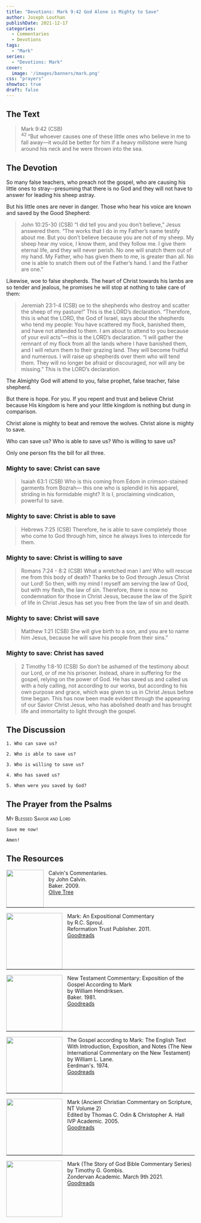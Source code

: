 ```yaml
---
title: "Devotions: Mark 9:42 God Alone is Mighty to Save"
author: Joseph Louthan
publishDate: 2021-12-17
categories:
  - Commentaries
  - Devotions
tags:
  - "Mark"
series:
  - "Devotions: Mark"
cover:
  image: '/images/banners/mark.png'
css: "prayers"
showtoc: true
draft: false
---
```

## The Text

>Mark 9:42 (CSB)  
><sup> 42 </sup> “But whoever causes one of these little ones who believe in me to fall away—it would be better for him if a heavy millstone were hung around his neck and he were thrown into the sea.

## The Devotion

So many false teachers, who preach not the gospel, who are causing his little ones to stray--presuming that there is no God and they will not have to answer for leading his sheep astray.

But his little ones are never in danger. Those who hear his voice are known and saved by the Good Shepherd:

>John 10:25-30 (CSB) “I did tell you and you don’t believe,” Jesus answered them. “The works that I do in my Father’s name testify about me. But you don’t believe because you are not of my sheep. My sheep hear my voice, I know them, and they follow me. I give them eternal life, and they will never perish. No one will snatch them out of my hand. My Father, who has given them to me, is greater than all. No one is able to snatch them out of the Father’s hand. I and the Father are one.”

Likewise, woe to false shepherds. The heart of Christ towards his lambs are so tender and jealous, he promises he will stop at nothing to take care of them:

>Jeremiah 23:1-4 (CSB) oe to the shepherds who destroy and scatter the sheep of my pasture!” This is the LORD’s declaration. “Therefore, this is what the LORD, the God of Israel, says about the shepherds who tend my people: You have scattered my flock, banished them, and have not attended to them. I am about to attend to you because of your evil acts”—this is the LORD’s declaration. “I will gather the remnant of my flock from all the lands where I have banished them, and I will return them to their grazing land. They will become fruitful and numerous. I will raise up shepherds over them who will tend them. They will no longer be afraid or discouraged, nor will any be missing.” This is the LORD’s declaration.

The Almighty God will attend to you, false prophet, false teacher, false shepherd.

But there is hope. For you. If you repent and trust and believe Christ because His kingdom is here and your little kingdom is nothing but dung in comparison.

Christ alone is mighty to beat and remove the wolves. Christ alone is mighty to save.

Who can save us? Who is able to save us? Who is willing to save us?

Only one person fits the bill for all three.

### Mighty to save: Christ can save

>Isaiah 63:1 (CSB) Who is this coming from Edom
in crimson-stained garments from Bozrah—
this one who is splendid in his apparel,
striding in his formidable might?
It is I, proclaiming vindication,
powerful to save.

### Mighty to save: Christ is able to save

>Hebrews 7:25 (CSB) Therefore, he is able to save completely those who come to God through him, since he always lives to intercede for them.

### Mighty to save: Christ is willing to save

>Romans 7:24 - 8:2 (CSB) What a wretched man I am! Who will rescue me from this body of death? Thanks be to God through Jesus Christ our Lord! So then, with my mind I myself am serving the law of God, but with my flesh, the law of sin. Therefore, there is now no condemnation for those in Christ Jesus, because the law of the Spirit of life in Christ Jesus has set you free from the law of sin and death.

### Mighty to save: Christ will save

>Matthew 1:21 (CSB) She will give birth to a son, and you are to name him Jesus, because he will save his people from their sins.”

### Mighty to save: Christ has saved

>2 Timothy 1:8-10 (CSB) So don’t be ashamed of the testimony about our Lord, or of me his prisoner. Instead, share in suffering for the gospel, relying on the power of God. He has saved us and called us with a holy calling, not according to our works, but according to his own purpose and grace, which was given to us in Christ Jesus before time began. This has now been made evident through the appearing of our Savior Christ Jesus, who has abolished death and has brought life and immortality to light through the gospel.

## The Discussion

```text
1. Who can save us?
```

```text
2. Who is able to save us?
```

```text
3. Who is willing to save us?
```

```text
4. Who has saved us?
```

```text
5. When were you saved by God?
```

## The Prayer from the Psalms

>

<div style='font-variant: small-caps;'>
My Blessed Savior and Lord
</div>

```text
Save me now!

Amen!
```

<div style="page-break-after: always;"></div>


## The Resources

<p style="clear:both;">

<img src="/images/resources/commentary-calvin-set.png" align="left" width="100" style="padding-right: 10px" />Calvin's Commentaries.  
by John Calvin.  
Baker. 2009.  
[Olive Tree](https://www.olivetree.com/store/product.php?productid=17517)

<p style="clear:both;">

---

<img src="/images/resources/commentary-mark-sproul.jpg" align="left" width="150" style="padding-right: 10px" />Mark: An Expositional Commentary  
by R.C. Sproul.  
Reformation Trust Publisher. 2011.  
[Goodreads](https://www.goodreads.com/book/show/13329901-mark?ac=1&from_search=true&qid=AjPCOwNAXj&rank=1)

<p style="clear:both;">

---

<img src="/images/resources/commentary-mark-hendriksen.jpg" align="left" width="150" style="padding-right: 10px" />New Testament Commentary: Exposition of the Gospel According to Mark  
by William Hendriksen.  
Baker. 1981.  
[Goodreads](https://www.goodreads.com/book/show/2365098.Mark)

<p style="clear:both;">

---

<img src="/images/resources/commentary-mark-lane.jpg" align="left" width="150" style="padding-right: 10px" />The Gospel according to Mark: The English Text With Introduction, Exposition, and Notes (The New International Commentary on the New Testament)  
by William L. Lane.  
Eerdman's. 1974.  
[Goodreads](https://www.goodreads.com/book/show/978619.The_Gospel_of_Mark?from_search=true&from_srp=true&qid=UOUMUiJ7z4&rank=2)

<p style="clear:both;">

---

<img src="/images/resources/commentary-mark-oden.jpg" align="left" width="150" style="padding-right: 10px" />Mark (Ancient Christian Commentary on Scripture, NT Volume 2)  
Edited by Thomas C. Odin & Christopher A. Hall  
IVP Academic. 2005.  
[Goodreads](https://www.goodreads.com/book/show/33015669-mark)

<p style="clear:both;">

---

<img src="/images/resources/commentary-mark-gombis.jpg" align="left" width="150" style="padding-right: 10px" />Mark (The Story of God Bible Commentary Series)  
by Timothy G. Gombis.   
Zondervan Academic. March 9th 2021.  
[Goodreads](https://www.goodreads.com/book/show/54287613-mark)

<p style="clear:both;">

